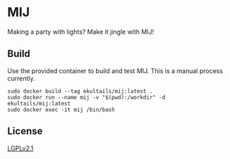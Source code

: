 # MIJ

Making a party with lights? Make it jingle with MIJ!

## Build

Use the provided container to build and test MIJ. This is a manual process currently.

```
sudo docker build --tag ekultails/mij:latest .
sudo docker run --name mij -v "$(pwd):/workdir" -d ekultails/mij:latest
sudo docker exec -it mij /bin/bash
```

## License

[LGPLv2.1](https://github.com/LukeShortCloud/mij/blob/main/LICENSE)
